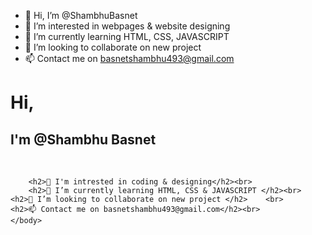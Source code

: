- 👋 Hi, I’m @ShambhuBasnet
- 👀 I’m interested in webpages & website designing 
- 🌱 I’m currently learning HTML, CSS, JAVASCRIPT 
- 💞️ I’m looking to collaborate on new project 
- 📫 Contact me on basnetshambhu493@gmail.com

<!---
ShambhuBasnet/ShambhuBasnet is a ✨ special ✨ repository because its `README.md` (this file) appears on your GitHub profile.
You can click the Preview link to take a look at your changes.
--->
<!DOCTYPE html>
<html>
    <head>
        <title>about me</title>
    </head>
    <body>
    <h1>Hi,</h1>
        <h2>I'm @Shambhu Basnet</h2><br>
        
        <h2>👀 I'm intrested in coding & designing</h2><br>
        <h2>🌱 I’m currently learning HTML, CSS & JAVASCRIPT </h2><br>
    <h2>💞️ I’m looking to collaborate on new project </h2>    <br>
    <h2>📫 Contact me on basnetshambhu493@gmail.com</h2><br>
    </body>
</html>

